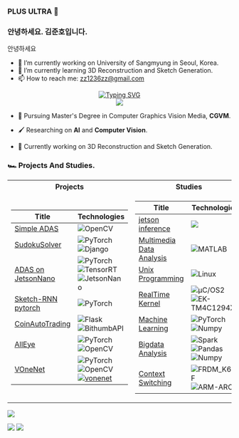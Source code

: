 ### PLUS ULTRA 🚀
### 안녕하세요. 김준호입니다.

안녕하세요

- 🔭 I’m currently working on University of Sangmyung in Seoul, Korea.
- 🌱 I’m currently learning 3D Reconstruction and Sketch Generation.
- 📫 How to reach me: zz1236zz@gmail.com

<p align="center">    
<a href="https://github.com/comeeasy">
    <img src="https://readme-typing-svg.demolab.com?font=Georgia&size=18&duration=2000&pause=100&multiline=true&width=500&height=80&lines=Junho Kim;Researcher+%7C+Master's+Student+%7C+Software+Engineer;AI+%7C+Computer+Vision+&+Graphics%7C+Real-Time System" alt="Typing SVG" />
</a>
<br/>

<!-- <a href="https://github.com/comeeasy">
    <img src="https://github-readme-stats.vercel.app/api?username=comeeasy&show_icons=true&count_private=true&show_icons=true&hide_border=true&hide_title=true&card_width=300px&hide_rank=true&bg_color=00000000&theme=dracula">
</a> -->

<a href="https://github.com/comeeasy">
    <img src="https://github-stats-alpha.vercel.app/api?username=comeeasy&cc=22272e&tc=37BCF6&ic=fff&bc=0000">
</a>

</p>

* 🚀 Pursuing Master's Degree in Computer Graphics Vision Media, **CGVM**.

* 🖌 Researching on **AI** and **Computer Vision**. 

* 🤩 Currently working on 3D Reconstruction and Sketch Generation.

### 🏎️ Projects And Studies.
<table>
<tr><th>Projects</th><th>Studies</th></tr>
<tr><td>

|Title | Technologies|
|--|--|
| [Simple ADAS](https://github.com/comeeasy/SimpleADAS) | ![OpenCV](https://img.shields.io/badge/OpenCV-black?style=flat-square&logo=opencv)|
| [SudokuSolver](https://github.com/comeeasy/SudokuSolver) | ![PyTorch](https://img.shields.io/badge/PyTorch-black?style=flat-square&logo=pytorch) ![Django](https://img.shields.io/badge/Django-black?style=flat-square&logo=django)|
| [ADAS on JetsonNano](https://github.com/comeeasy/SM-R320-adas) | ![PyTorch](https://img.shields.io/badge/PyTorch-black?style=flat-square&logo=pytorch) ![TensorRT](https://img.shields.io/badge/TensorRT-black?style=flat-square&logo=tensorrt) ![JetsonNano](https://img.shields.io/badge/Jetson-black)|
| [Sketch-RNN pytorch](https://github.com/comeeasy/sketch-photo2seq-torch) | ![PyTorch](https://img.shields.io/badge/PyTorch-black?style=flat-square&logo=pytorch) |
| [CoinAutoTrading](https://github.com/comeeasy/Coin_Auto_Trading) | ![Flask](https://img.shields.io/badge/Flask-black?style=flat-square&logo=flask) ![BithumbAPI](https://img.shields.io/badge/BithumbAPI-black?style=flat-square&logo=bithumb)|
| [AllEye](https://github.com/comeeasy/AllEye) | ![PyTorch](https://img.shields.io/badge/PyTorch-black?style=flat-square&logo=pytorch) ![OpenCV](https://img.shields.io/badge/OpenCV-black?style=flat-square&logo=opencv) |
| [VOneNet](https://github.com/comeeasy/R320_VOneNet) | ![PyTorch](https://img.shields.io/badge/PyTorch-black?style=flat-square&logo=pytorch) ![OpenCV](https://img.shields.io/badge/OpenCV-black?style=flat-square&logo=opencv) [![vonenet](https://img.shields.io/badge/Paper-black?style=flat-square&logo=googlescholar)](https://proceedings.neurips.cc/paper/2020/file/98b17f068d5d9b7668e19fb8ae470841-Paper.pdf) |

</td><td>

|Title | Technologies|
|--|--|
| [jetson inference](https://github.com/comeeasy/jetson-inference-kor)| ![](https://img.shields.io/badge/JetsonNano-black) |
| [Multimedia Data Analysis](https://github.com/comeeasy/SMU-Multimedia-Data-Analysis)| ![MATLAB](https://img.shields.io/badge/MATLAB-black?style=flat-square&logo=matlab)|
| [Unix Programming](https://github.com/comeeasy/SMU-Unix-programming)| ![Linux](https://img.shields.io/badge/Ubuntu-black?style=flat-square&logo=ubuntu)|
| [RealTime Kernel](https://github.com/comeeasy/SMU-Realtime-kernel)| ![µC/OS2](https://img.shields.io/badge/µC/OSII-black) ![EK-TM4C1294XL](https://img.shields.io/badge/EK_TM4C1294XL-black)|
| [Machine Learning](https://github.com/comeeasy/SMU-Machine-Learning)| ![PyTorch](https://img.shields.io/badge/PyTorch-black?style=flat-square&logo=pytorch) ![Numpy](https://img.shields.io/badge/Numpy-black?style=flat-square&logo=numpy)  |
| [Bigdata Analysis](https://github.com/comeeasy/Bigdata-Analysis)| ![Spark](https://img.shields.io/badge/Spark-black?style=flat-square&logo=spark) ![Pandas](https://img.shields.io/badge/Pandas-black?style=flat-square&logo=pandas) ![Numpy](https://img.shields.io/badge/Numpy-black?style=flat-square&logo=numpy) |
| [Context Switching](https://github.com/comeeasy/SangMyung-MP-team4-Multi-Thread-Context-Switching) | ![FRDM_K64F](https://img.shields.io/badge/FRDM-K64F-black) ![ARM-ARCH](https://img.shields.io/badge/ARM_ARCH-black)
</table>    

![](http://github-profile-summary-cards.vercel.app/api/cards/profile-details?username=comeeasy&theme=dracula) 

![](http://github-profile-summary-cards.vercel.app/api/cards/repos-per-language?username=comeeasy&theme=dracula) 
![](http://github-profile-summary-cards.vercel.app/api/cards/most-commit-language?username=comeeasy&theme=dracula)
